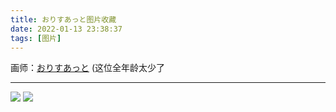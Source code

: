 ```yaml
---
title: おりすあっと图片收藏
date: 2022-01-13 23:38:37
tags: [图片]
---
```


画师：[おりすあっと](https://www.pixiv.net/users/35834860)
(这位全年龄太少了 

---

![](https://i.shisho.top/img-original/img/2021/11/03/00/00/46/93878164_p0.png)
![](https://i.shisho.top/img-original/img/2021/06/10/00/00/23/90445428_p0.png)

